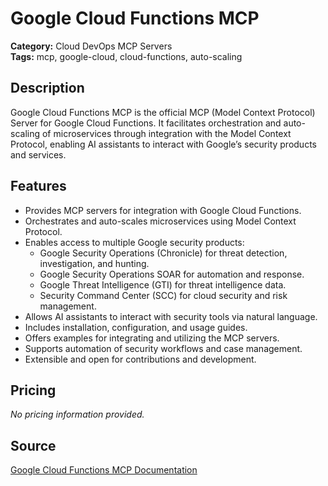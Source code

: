 # Google Cloud Functions MCP

**Category:** Cloud DevOps MCP Servers  
**Tags:** mcp, google-cloud, cloud-functions, auto-scaling

## Description
Google Cloud Functions MCP is the official MCP (Model Context Protocol) Server for Google Cloud Functions. It facilitates orchestration and auto-scaling of microservices through integration with the Model Context Protocol, enabling AI assistants to interact with Google’s security products and services.

## Features
- Provides MCP servers for integration with Google Cloud Functions.
- Orchestrates and auto-scales microservices using Model Context Protocol.
- Enables access to multiple Google security products:
  - Google Security Operations (Chronicle) for threat detection, investigation, and hunting.
  - Google Security Operations SOAR for automation and response.
  - Google Threat Intelligence (GTI) for threat intelligence data.
  - Security Command Center (SCC) for cloud security and risk management.
- Allows AI assistants to interact with security tools via natural language.
- Includes installation, configuration, and usage guides.
- Offers examples for integrating and utilizing the MCP servers.
- Supports automation of security workflows and case management.
- Extensible and open for contributions and development.

## Pricing
_No pricing information provided._

## Source
[Google Cloud Functions MCP Documentation](https://google.github.io/mcp-security/)
